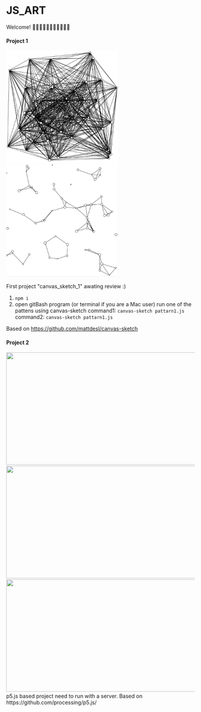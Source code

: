 # JS_ART
 Welcome! 👋👋🏿👋🏽👋🏻👋🏾👋🏼 

#### Project 1

<span>
  <img src="canvas_sketch_1/pattern1.PNG" width="300" height="300"/>
  <img src="canvas_sketch_1/pattern2.PNG" width="300" height="300"/>
</span>

First project "canvas_sketch_1" awating review :)
1. ```npm i```
2. open gitBash program (or terminal if you are a Mac user)
run one of the pattens using canvas-sketch
command1: 
```canvas-sketch pattarn1.js```
command2: 
```canvas-sketch pattarn1.js```

Based on
https://github.com/mattdesl/canvas-sketch

#### Project 2

<img src="p5_js_1/Screenshot_1.png" width="600" height="300"/>
<img src="p5_js_1/Screenshot_2.PNG" width="600" height="300"/>
<img src="p5_js_1/Screenshot_3.PNG" width="600" height="300"/>
p5.js based project need to run with a server.
Based on
https://github.com/processing/p5.js/
